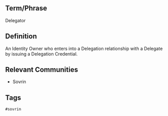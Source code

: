 ## Term/Phrase
Delegator

## Definition
An Identity Owner who enters into a Delegation relationship with a Delegate by issuing a Delegation Credential.

## Relevant Communities
* Sovrin

## Tags
```
#sovrin
```
